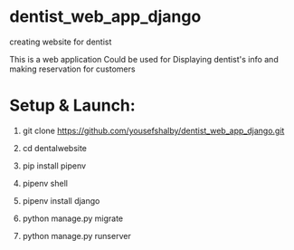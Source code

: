 # dentist_web_app_django
creating website for dentist

<P>This is a web application Could be used for Displaying dentist's info and making reservation for customers</p>

# Setup & Launch:

1. git clone https://github.com/yousefshalby/dentist_web_app_django.git

2. cd dentalwebsite

3. pip install pipenv

4. pipenv shell

5. pipenv install django

6. python manage.py migrate

7. python manage.py runserver
